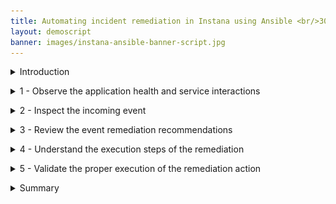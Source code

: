 ```yaml
---
title: Automating incident remediation in Instana using Ansible <br/>300-level live demo
layout: demoscript
banner: images/instana-ansible-banner-script.jpg
---
```


<span id="top"></span>

<details markdown="1">

<summary>Introduction</summary>

In this demo, we’ll see how we can analyze an incoming event in Instana and leverage the new Automation Framework (in Open Beta) to automatically remediate the issue using Ansible. Our application is a content management app called Quote of the Day (QotD) that delivers personalized content via a mobile and web channel.  Due to a recent sales promotion the application has been receiving an exponential increase in user traffic. A notification has just been received indicating users are beginning to experience slow response times. We need to investigate and resolve this incoming event before additional users are impacted and to avoid a possible outage.

Let’s get started


<br/>

</details>

<p/>

<details markdown="1">

<summary>1 - Observe the application health and service interactions</summary>

<br/>

| **1.1** | **View golden signals of the QotD application** |
| :--- | :--- |
| **Narration** | Let’s first observe the golden signals of the application. The golden signals consist of a set of four metrics that offer a wide view of the health of a service from the perspective of the end-user or consumer. The four metrics or signals are: Latency, Traffic, Errors and Saturation.|
| **Action** &nbsp; 1.1.1 | Navigate to **Instana** and click the **Applications** perspective icon. <br/> <img src="images/1-1-1.png" width="800" /> |
| **Narration** | An Application Perspective (AP) is a power tool for monitoring alerting, and analysis of a microservice environment. Each AP auto-generates a feature rich monitoring dashboard for the golden signals. It helps organize teams to stay focused on the services they are interested in. Let’s now drill into the Quote of the Day cloud-native application. |
| **Action** &nbsp; 1.1.2 | Click the **Quote of the Day** application. <br/> <img src="images/1-1-2.png" width="800" /> |
| **Action** &nbsp; 1.1.3 | Click the **Summary** tab (1). Set the time period to **Last 10 minutes** (2). Click **Live** (3). <br/> <img src="images/1-1-3.png" width="800" /> |
| **Action** &nbsp; 1.1.4 | Ensure you are on the **Summary** tab. If not, click the **Summary** tab. <br/> <img src="images/1-1-4.png" width="800" /> |
| **Narration** | By starting examining the golden signals you can quickly detect any potential problems that might be directly affecting the behavior of the QotD application.<br/><br/> Observe the increase in both the erroneous call rate (1) and the mean service latency (2). Also notice that in the Top Services chart, the qotd-rating service is now at the top of the list (3) |

<br/>

| **1.2** | **Assess service dependencies** |
| :--- | :--- |
| **Narration** | The golden signals provide an aggregate view of all the services in the application. To drill down into more granular detail we should first understand how the services are interconnected. Instana automatically discovers the relationships between the services and correlates them into a application dependency graph. |
| **Action** &nbsp; 1.2.1 | Click the **Dependencies** tab. <br/> <img src="images/1-2-1.png" width="800" /> |
| **Narration** | We can snow see how the requests are moving through the application in real time. Instana captures 100% of all traces that flow through the application and is able to automatically analyze this information to pin-point hot spots in the request flows.<br/><br/>We can quickly tell if there are some problems with the application because several services are highlighted in yellow and red. From the service dependency graph we can see that the Rating service is having a performance issue. |

**[Go to top](#place1)**

<br/><br/>

</details>

<p/>

<details markdown="1">

<summary>2 - Inspect the incoming event</summary>

<br/>

| **2.1** | **Examine the event details** |
| :--- | :--- |
| **Narration** | Instana determines how the events are related and generates an alert only if the underlying event or group of events could potentially impact an end-user. Let’s examine the critical events detected by Instana. |
| **Action** &nbsp; 2.1.1 | Click the **Events -> Issues** tab. <br/> <img src="images/2-1-1.png" width="800" /> |
| **Action** &nbsp; 2.1.2 | Click on **Pod containers not ready** event <br/> <img src="images/2-1-2.png" width="800" /> |
| **Narration** | Each Instana issue contains the – Severity with start and end times. The chart plots metric values relevant to the problem.  The performance issue is still active and needs to be resolved to address the current end-user experience problems. |

**[Go to top](#place1)**

<br/><br/>

</details>

<p/>

<details markdown="1">

<summary>3 - Review the event remediation recommendations</summary>

Before we take a look at the specific event remediations, let’s first understand how Instana goes beyond pure observability to enables you take remedial action on an incoming event without ever leaving Instana. <br/><br/> This new incident remediation feature is referred to as the Action Framework.  The Action Framework is a collection of capabilities that allow you to define and manage a remediation. The Action Catalog is a central component of the Action Framework that allows you to manage the life cycle of the remediations.  The Action Framework can also interoperate and leverage external automation platforms like Ansible.
<br/>

| **3.1** | **Choose a remediation to execute** |
| :--- | :--- |
| **Narration** | The event page lists the details behind the event. By leveraging the Action Framework however, Instana can automatically fix the issue. The Event Details page is now enriched with a list of potential remedial actions that can be executed right from within Instana to actually resolve this issue. |
| **Action** &nbsp; 3.1.1 | Review the **Recommended Actions** section. <br/> <img src="images/3-1-1.png" width="800" /> |
| **Narration** | The **Recommended Actions** section enumerates an AI-derived list of recommendations, sorted by a confidence score. You can associate any or all of these recommendations to this event by clicking the “+” icon. Since this is a read-only environment we will not be adding this recommendation to the list of actions in the event. The confidence score is derived based on several factors, such as the action definitions, tags, and the meta data from the event. The confidence score attempts to approximate the likelihood that the action will fix this event. The Action Type indicates that the remediation is contained in an Ansible playbook. We will next select a remediation to resolve the current active event. |

<br/>

| **3.2** | **Choose a remediation to execute** |
| :--- | :--- |
| **Narration** | The 'Associated Actions' section is new and provided by the Automation Framework.
When an event is raised, the pre-configured potential remediations also are attached and available in-context to accelerate the MMTF – mean time to fix. We have the option to add additional actions or remove actions if they are no longer relevant to the event. These actions will be persisted with this event. Any future occurrence of this event will then carry these newly configured remediations. |
| **Action** &nbsp; 3.2.1 |View the **Associated Actions** tab (1). Select **Get pod events**. Click **Run** (2). <br/> <img src="images/3-2-1.png" width="800" /> |
| **Narration** | Actions are executed on target nodes or agents. Let’s specify the Instana agent and host on which this action should be executed. |
| **Action** &nbsp; 3.2.2 | Set **Hosts Limit** (1) and **Target Agent** (2) with the values shown. Click **Run action** (3). <br/> <img src="images/3-2-2.png" width="800" /> |
| **Action** &nbsp; 3.2.3 | Click **OK** <br/> <img src="images/3-2-3.png" width="800" /> |
| **Narration** | The remediation is now kicked off. Instana will connect with Ansible Tower to initiate the execution of the Ansible playbook. While the playbook is executing let’s take a moment to peek under the hood to understand the Instana-Ansible integration. |

**[Go to top](#place1)**

<br/><br/>

</details>

<p/>

<details markdown="1">

<summary>4 - Understand the execution steps of the remediation</summary>

<br/>

| **4.1** | **Explore the Instana Action Framework** |
| :--- | :--- |
| **Narration** | The Instana Action Framework bridges the integration between Instana  and the Ansible automation platform. You can use this framework to create and manage user-defined automation actions natively in Instana or leverage any automations already defined in Ansible to automatically remediate incoming events. |
| **Action** &nbsp; 4.1.1 | Click **Automation** in the navigation menu. <br/> <img src="images/4-1-1.png" width="600" /> |
| **Narration** | The Action Catalog is a key component of the Action Framework. It serves as a repository of all the known remediations also called Actions. You can use the Action Catalog to create new Actions or view existing remediations from 3rd party automation providers such as Ansible. Let’s browse the remediations currently configured in the Action Catalog. |
| **Action** &nbsp; 4.1.2 | Click the **Automation -> Action Catalog** tab. <br/> <img src="images/4-1-2.png" width="800" /> |
| **Narration** | Notice the action framework supports three types of actions: a Documentation Link action, a Script action and a HTTP action.
 <br/><br/> Let’s understand what each of these mean: <br/><br/> • *Documentation Link* action: provides access to the relevant documentation to diagnose or remediate a known issue directly from the event context <br/> • *Script* action: an automation script that can run on your agent using a Script Action Sensor that is part of the automation framework <br/> • *HTTP* action: specifies HTTP calls to invoke webhooks or other REST APIs on your agent by using the new HTTP action sensor. <br/><br/> The Instana-Action Framework synchronizes with the Red Hat Ansible Automation Platform (RHAAP) and imports the pre-defined Ansible playbooks. The ingested Ansible playbooks are categorized in the Instana Action Catalog as Ansible actions to denote that they actually exist in RHAAP. Let’s examine a sample remediation. |
| **Action** &nbsp; 4.1.3 | Point out the Ansible action **Resolve Rating Latency** <br/> <img src="images/4-1-3.png" width="800" /> |
| **Narration** | Ansible playbooks are configured in the enterprise-wide Red Hat Ansible Automation Platform (RHAAP). Automation Controller is the command-and-control center for RHAAP. It serves as a central location to configure and manage how automation runs across your enterprise infrastructure. In this demo you may optionally explore all the Ansible playbooks in RHAAP. |

<br/>

| **4.2** | **View the available Ansible playbooks** |
| :--- | :--- |
| **Narration** | Automation Controller is the command-and-control center for RHAAP. It serves as a central location to configure and manage how automation runs across your enterprise infrastructure using job templates. |
| **Action** &nbsp; 3.2.1 | On the RHAAP console, click **Resources** (1) and then **Templates** (2). <br/> <img src="images/4-2-1.png" width="800" /> |

**[Go to top](#place1)**

<br/><br/>

</details>

<p/>

<details markdown="1">

<summary>5 - Validate the proper execution of the remediation action</summary>

<br/>

| **5.1** | **Check the execution status of the remediation flow** |
| :--- | :--- |
| **Narration** | Now that we have a better idea about how the Instana-Ansible interoperability works, let’s go back and check the execution status of the remediation  we ran earlier to remediate the active event that was generated due by the health issue of the Rating service. |
| **Action** &nbsp; 5.1.1 | Select the **Action History page** link and then select the **Get Pod events** remediation. <br/> <img src="images/5-1-1.png" width="400" /> |
| **Narration** | Notice the 'Start Time' and 'End Time' indicating that the remediation has completed. The 'Status' field on the far left validates the successful completion of the remediation.  |
| **Action** &nbsp; 5.1.2 | Click the event to get more details. Click the **View Log** link. <br/> <img src="images/5-1-2.png" width="600" /> |
| **Narration** | Each action has at least two log entries – the 'Start' and 'Stop' entries. The log output displays the steps of the script execution to help track the execution progress of the remediation. |
| **Action** &nbsp; 5.1.3 | Click the **End running action** log entry (1).<br/> <img src="images/5-1-3.png" width="600" /> |
| **Narration** | Ensure that the overall status of the Ansible playbook was successful. Also verify the Host it was executed on and the underlying reason of the failure. |

<br/>

| **5.2** | **Monitor the status of the Ansible playbook execution** |
| :--- | :--- |
| **Narration** | This step is optional. The SRE does not really need to go to Ansible at all. He can stay within Instana to perform all the remediation work. However, if there are failures it helps to understand the state of Ansible and ensure that the connectivity between Instana and Ansible is properly synchronized. |
| **Action** &nbsp; 5.2.1 | On the Ansible console tab, click **Dashboard** (1) and then **Jobs** (2). Look for **list-cpu-processes** (3). <br/> <img src="images/5-2-1.png" width="800" /> <br/> <img src="images/5-2-2.png" width="800" /> |

**[Go to top](#place1)**

<br/><br/>

</details>

<p/>

<details markdown="1">

<summary>Summary</summary>

In demo we showed how the new Automation Framework elevates Instana beyond just an observability tool that does rapid root cause analysis, to also include incident resolution. The Instana-Ansible integration enables IT ops teams to automatically execute remedial actions in a timely manner, right from within Instana without having to hop across other automation tools. This feature accelerates the time to fix an incident and drastically reduces down time.

**[Go to top](#place1)**

<br/><br/>

</details>